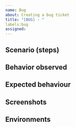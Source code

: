```yaml
---
name: Bug
about: Creating a bug ticket
title: "[BUG] - "
labels:bug
assigned:
---
```


## Scenario (steps)

## Behavior observed

## Expected behaviour

## Screenshots

## Environments
